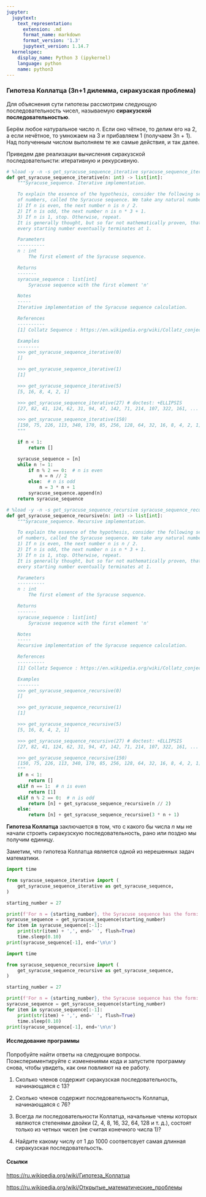 ```yaml
---
jupyter:
  jupytext:
    text_representation:
      extension: .md
      format_name: markdown
      format_version: '1.3'
      jupytext_version: 1.14.7
  kernelspec:
    display_name: Python 3 (ipykernel)
    language: python
    name: python3
---
```


### Гипотеза Коллатца (3n+1 дилемма, сиракузская проблема)


Для объяснения сути гипотезы рассмотрим следующую последовательность чисел, называемую **сиракузской последовательностью**.

Берём любое натуральное число $n$. Если оно чётное, то делим его на 2, а если нечётное, то умножаем на 3 и прибавляем 1 (получаем 3n + 1).
Над полученным числом выполняем те же самые действия, и так далее.

Приведем две реализации вычисления сиракузской последовательнсти: итеративную и рекурсивную.

```python
# %load -y -n -s get_syracuse_sequence_iterative syracuse_sequence_iterative.py
def get_syracuse_sequence_iterative(n: int) -> list[int]:
    """Syracuse_sequence. Iterative implementation.

    To explain the essence of the hypothesis, consider the following sequence
    of numbers, called the Syracuse sequence. We take any natural number n.
    1) If n is even, the next number n is n / 2.
    2) If n is odd, the next number n is n * 3 + 1.
    3) If n is 1, stop. Otherwise, repeat.
    It is generally thought, but so far not mathematically proven, that
    every starting number eventually terminates at 1.

    Parameters
    ----------
    n : int
        The first element of the Syracuse sequence.

    Returns
    -------
    syracuse_sequence : list[int]
        Syracuse sequence with the first element 'n'

    Notes
    -----
    Iterative implementation of the Syracuse sequence calculation.

    References
    ----------
    [1] Collatz Sequence : https://en.wikipedia.org/wiki/Collatz_conjecture

    Examples
    --------
    >>> get_syracuse_sequence_iterative(0)
    []

    >>> get_syracuse_sequence_iterative(1)
    [1]

    >>> get_syracuse_sequence_iterative(5)
    [5, 16, 8, 4, 2, 1]

    >>> get_syracuse_sequence_iterative(27) # doctest: +ELLIPSIS
    [27, 82, 41, 124, 62, 31, 94, 47, 142, 71, 214, 107, 322, 161, ...

    >>> get_syracuse_sequence_iterative(150)
    [150, 75, 226, 113, 340, 170, 85, 256, 128, 64, 32, 16, 8, 4, 2, 1]
    """

    if n < 1:
        return []

    syracuse_sequence = [n]
    while n != 1:
        if n % 2 == 0:  # n is even
            n = n // 2
        else:  # n is odd
            n = 3 * n + 1
        syracuse_sequence.append(n)
    return syracuse_sequence

```

```python
# %load -y -n -s get_syracuse_sequence_recursive syracuse_sequence_recursive.py
def get_syracuse_sequence_recursive(n: int) -> list[int]:
    """Syracuse_sequence. Recursive implementation.

    To explain the essence of the hypothesis, consider the following sequence
    of numbers, called the Syracuse sequence. We take any natural number n.
    1) If n is even, the next number n is n / 2.
    2) If n is odd, the next number n is n * 3 + 1.
    3) If n is 1, stop. Otherwise, repeat.
    It is generally thought, but so far not mathematically proven, that
    every starting number eventually terminates at 1.

    Parameters
    ----------
    n : int
        The first element of the Syracuse sequence.

    Returns
    -------
    syracuse_sequence : list[int]
        Syracuse sequence with the first element 'n'

    Notes
    -----
    Recursive implementation of the Syracuse sequence calculation.

    References
    ----------
    [1] Collatz Sequence : https://en.wikipedia.org/wiki/Collatz_conjecture

    Examples
    --------
    >>> get_syracuse_sequence_recursive(0)
    []

    >>> get_syracuse_sequence_recursive(1)
    [1]

    >>> get_syracuse_sequence_recursive(5)
    [5, 16, 8, 4, 2, 1]

    >>> get_syracuse_sequence_recursive(27) # doctest: +ELLIPSIS
    [27, 82, 41, 124, 62, 31, 94, 47, 142, 71, 214, 107, 322, 161, ...

    >>> get_syracuse_sequence_recursive(150)
    [150, 75, 226, 113, 340, 170, 85, 256, 128, 64, 32, 16, 8, 4, 2, 1]
    """
    if n < 1:
        return []
    elif n == 1:  # n is even
        return [1]
    elif n % 2 == 0:  # n is odd
        return [n] + get_syracuse_sequence_recursive(n // 2)
    else:
        return [n] + get_syracuse_sequence_recursive(3 * n + 1)

```

**Гипотеза Коллатца** заключается в том, что с какого бы числа $n$ мы не начали строить сиракузскую последовательность, рано или поздно мы получим единицу.

Заметим, что гипотеза Коллатца является одной из нерешенных задач математики.

```python
import time

from syracuse_sequence_iterative import (
    get_syracuse_sequence_iterative as get_syracuse_sequence,
)

starting_number = 27

print(f'For n = {starting_number}, the Syracuse sequence has the form:')
syracuse_sequence = get_syracuse_sequence(starting_number)
for item in syracuse_sequence[:-1]:
    print(str(item) + ',', end=' ', flush=True)
    time.sleep(0.10)
print(syracuse_sequence[-1], end='\n\n')

```

```python
import time

from syracuse_sequence_recursive import (
    get_syracuse_sequence_recursive as get_syracuse_sequence,
)

starting_number = 27

print(f'For n = {starting_number}, the Syracuse sequence has the form:')
syracuse_sequence = get_syracuse_sequence(starting_number)
for item in syracuse_sequence[:-1]:
    print(str(item) + ',', end=' ', flush=True)
    time.sleep(0.10)
print(syracuse_sequence[-1], end='\n\n')
```

#### Исследование программы
Попробуйте найти ответы на следующие вопросы.
Поэкспериментируйте с изменениями кода и запустите программу снова, чтобы увидеть, как они повлияют на ее работу.


1. Сколько членов содержит сиракузская последовательность, начинающаяся с 13?

2. Сколько членов содержит последовательность Коллатца, начинающаяся с 76?

3. Всегда ли последовательности Коллатца, начальные члены которых являются степенями двойки (2, 4, 8, 16, 32, 64, 128 и т. д.), состоят только из четных чисел (не считая конечного числа 1)?

4. Найдите какому числу от 1 до 1000 соответсвует самая длинная сиракузская последовательость.


#### Ссылки

https://ru.wikipedia.org/wiki/Гипотеза_Коллатца

https://ru.wikipedia.org/wiki/Открытые_математические_проблемы

